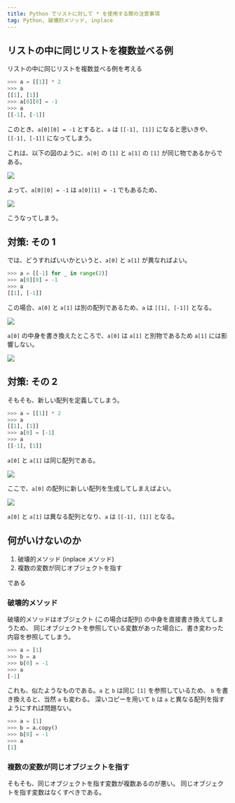 ```yaml
---
title: Python でリストに対して * を使用する際の注意事項
tag: Python, 破壊的メソッド, inplace
---
```


## リストの中に同じリストを複数並べる例
リストの中に同じリストを複数並べる例を考える

```py
>>> a = [[1]] * 2
>>> a
[[1], [1]]
>>> a[0][0] = -1
>>> a
[[-1], [-1]]
```

このとき、`a[0][0] = -1` とすると、`a` は
`[[-1], [1]]` になると思いきや、`[[-1], [-1]]` になってしまう。

これは、以下の図のように、`a[0]` の `[1]` と `a[1]` の `[1]` が同じ物であるからである。

![](py-obj00.svg)

よって、`a[0][0] = -1` は `a[0][1] = -1` でもあるため、

![](py-obj01.svg)

こうなってしまう。

## 対策: その 1
では、どうすればいいかというと、`a[0]` と `a[1]` が異なればよい。

```py
>>> a = [[-1] for _ in range(2)]
>>> a[0][0] = -1
>>> a
[[1], [-1]]
```

この場合、`a[0]` と `a[1]` は別の配列であるため、`a` は `[[1], [-1]]` となる。

![](py-obj02.svg)

`a[0]` の中身を書き換えたところで、`a[0]` は `a[1]` と別物であるため `a[1]` には影響しない。

![](py-obj03.svg)

## 対策: その 2
そもそも、新しい配列を定義してしまう。

```py
>>> a = [[1]] * 2
>>> a
[[1], [1]]
>>> a[0] = [-1]
>>> a
[[-1], [1]]
```

`a[0]` と `a[1]` は同じ配列である。

![](py-obj00.svg)

ここで、`a[0]` の配列に新しい配列を生成してしまえばよい。

![](py-obj03.svg)

`a[0]` と `a[1]` は異なる配列となり、`a` は `[[-1], [1]]` となる。

## 何がいけないのか
1. 破壊的メソッド (inplace メソッド)
2. 複数の変数が同じオブジェクトを指す

である

### 破壊的メソッド
破壊的メソッドはオブジェクト (この場合は配列) の中身を直接書き換えてしまうため、
同じオブジェクトを参照している変数があった場合に、書き変わった内容を参照してしまう。

```py
>>> a = [1]
>>> b = a
>>> b[0] = -1
>>> a
[-1]
```

これも、似たようなものである。`a` と `b` は同じ `[1]` を参照しているため、
`b` を書き換えると、当然 `a` も変わる。
深いコピーを用いて `b` は `a` と異なる配列を指すようにすれば問題ない。

```py
>>> a = [1]
>>> b = a.copy()
>>> b[0] = -1
>>> a
[1]
```

### 複数の変数が同じオブジェクトを指す
そもそも、同じオブジェクトを指す変数が複数あるのが悪い。
同じオブジェクトを指す変数はなくすべきである。
